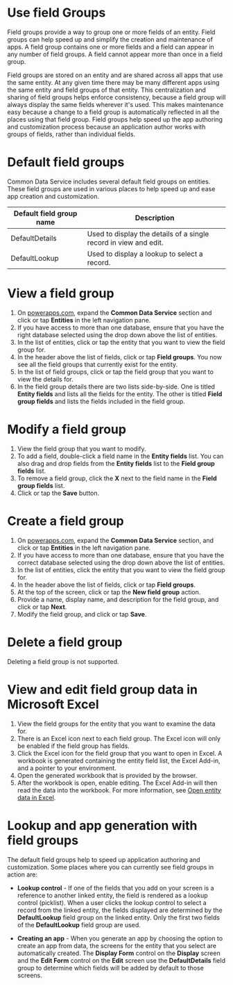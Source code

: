  <properties
	pageTitle="Use field groups for app creation | Microsoft PowerApps"
	description="Use field group to standardized app creation across the database."
	services="powerapps"
	documentationCenter="na"
	authors="aneesmsft"
	manager="robinr"
	editor=""
	tags=""/>

<tags
   ms.service="powerapps"
   ms.devlang="na"
   ms.topic="article"
   ms.tgt_pltfrm="na"
   ms.workload="na"
   ms.date="10/25/2016"
   ms.author="robinr"/>

# Use field Groups

Field groups provide a way to group one or more fields of an entity. Field groups can help speed up and simplify the creation and maintenance of apps. A field group contains one or more fields and a field can appear in any number of field groups. A field cannot appear more than once in a field group.

Field groups are stored on an entity and are shared across all apps that use the same entity. At any given time there may be many different apps using the same entity and field groups of that entity. This centralization and sharing of field groups helps enforce consistency, because a field group will always display the same fields wherever it's used. This makes maintenance easy because a change to a field group is automatically reflected in all the places using that field group. Field groups help speed up the app authoring and customization process because an application author works with groups of fields, rather than individual fields. 

# Default field groups
Common Data Service includes several default field groups on entities. These field groups are used in various places to help speed up and ease app creation and customization.

| Default field group name | Description |
|-------------------------|-------------|
|DefaultDetails |Used to display the details of a single record in view and edit.|
|DefaultLookup |Used to display a lookup to select a record.|

# View a field group
1. On [powerapps.com](https://web.powerapps.com), expand the **Common Data Service** section and click or tap **Entities** in the left navigation pane.
1. If you have access to more than one database, ensure that you have the right database selected using the drop down above the list of entities.
1. In the list of entities, click or tap the entity that you want to view the field group for.
1. In the header above the list of fields, click or tap **Field groups**. You now see all the field groups that currently exist for the entity.
1. In the list of field groups, click or tap the field group that you want to view the details for.
1. In the field group details there are two lists side-by-side. One is titled **Entity fields** and lists all the fields for the entity. The other is titled **Field group fields** and lists the fields included in the field group.

# Modify a field group
1. View the field group that you want to modify.
2. To add a field, double-click a field name in the **Entity fields** list. You can also drag and drop fields from the **Entity fields** list to the **Field group fields** list.
3. To remove a field group, click the **X** next to the field name in the **Field group fields** list.
4. Click or tap the **Save** button.

# Create a field group
1. On [powerapps.com](https://web.powerapps.com), expand the **Common Data Service** section, and click or tap **Entities** in the left navigation pane.
2. If you have access to more than one database, ensure that you have the correct database selected using the drop down above the list of entities.
3. In the list of entities, click the entity that you want to view the field group for.
4. In the header above the list of fields, click or tap **Field groups**.
5. At the top of the screen, click or tap the **New field group** action.
6. Provide a name, display name, and description for the field group, and click or tap **Next**.
7. Modify the field group, and click or tap **Save**.

# Delete a field group
Deleting a field group is not supported.

# View and edit field group data in Microsoft Excel
1. View the field groups for the entity that you want to examine the data for.
1. There is an Excel icon next to each field group. The Excel icon will only be enabled if the field group has fields.
1. Click the Excel icon for the field group that you want to open in Excel. A workbook is generated containing the entity field list, the Excel Add-in, and a pointer to your environment. 
1. Open the generated workbook that is provided by the browser. 
1. After the workbook is open, enable editing. The Excel Add-in will then read the data into the workbook. For more information, see [Open entity data in Excel](data-platform-interactive-excel.md).

# Lookup and app generation with field groups
The default field groups help to speed up application authoring and customization. Some places where you can currently see field groups in action are:

* **Lookup control** - If one of the fields that you add on your screen is a reference to another linked entity, the field is rendered as a lookup control (picklist). When a user clicks the lookup control to select a record from the linked entity, the fields displayed are determined by the **DefaultLookup** field group on the linked entity. Only the first two fields of the **DefaultLookup** field group are used.

* **Creating an app** - When you generate an app by choosing the option to create an app from data, the screens for the entity that you select are automatically created. The **Display Form** control on the **Display** screen and the **Edit Form** control on the **Edit** screen use the **DefaultDetails** field group to determine which fields will be added by default to those screens.
